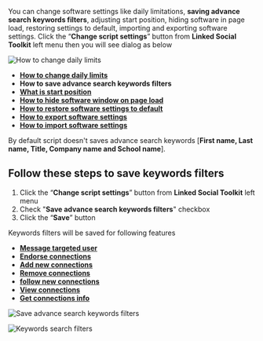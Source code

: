 You can change software settings like daily limitations, **saving advance search keywords filters**, adjusting start position, hiding software in page load, restoring settings to default, importing and exporting software settings. Click the “**Change script settings**” button from  **Linked Social Toolkit** left menu then you will see dialog as below

![How to change daily limits](https://github.com/ZiaUrR3hman/LinkedSocialToolkit/raw/master/images/Change-script-setting.png)

* [**How to change daily limits**](https://github.com/ZiaUrR3hman/LinkedSocialToolkit/wiki/How-to-change-daily-limits)
* **How to save advance search keywords filters**
* [**What is start position**](https://github.com/ZiaUrR3hman/LinkedSocialToolkit/wiki/What-is-start-position)
* [**How to hide software window on page load**](https://github.com/ZiaUrR3hman/LinkedSocialToolkit/wiki/How-to-hide-software-window-on-page-load)
* [**How to restore software settings to default**](https://github.com/ZiaUrR3hman/LinkedSocialToolkit/wiki/How-to-restore-software-settings-to-default)
* [**How to export software settings**](https://github.com/ZiaUrR3hman/LinkedSocialToolkit/wiki/How-to-export-software-settings)
* [**How to import software settings**](https://github.com/ZiaUrR3hman/LinkedSocialToolkit/wiki/How-to-import-software-settings)

By default script doesn't saves advance search keywords [**First name, Last name, Title, Company name and School name**]. 

## Follow these steps to save keywords filters
1. Click the “**Change script settings**” button from  **Linked Social Toolkit** left menu
2. Check "**Save advance search keywords filters**" checkbox
3. Click the “**Save**” button

Keywords filters will be saved for following features
* [**Message targeted user**](https://github.com/ZiaUrR3hman/LinkedSocialToolkit/wiki/How-to-message-targeted-connections)
* [**Endorse connections**](https://github.com/ZiaUrR3hman/LinkedSocialToolkit/wiki/How-to-endorse-targeted-connections)
* [**Add new connections**](https://github.com/ZiaUrR3hman/LinkedSocialToolkit/wiki/How-to-connect-with-targeted-connections)
* [**Remove connections**](https://github.com/ZiaUrR3hman/LinkedSocialToolkit/wiki/How-to-remove-connections)
* [**follow new connections**](https://github.com/ZiaUrR3hman/LinkedSocialToolkit/wiki/How-to-follow-connections)
* [**View connections**](https://github.com/ZiaUrR3hman/LinkedSocialToolkit/wiki/How-to-view-connections-profiles)
* [**Get connections info**](https://github.com/ZiaUrR3hman/LinkedSocialToolkit/wiki/How-to-get-profile-information-of-targeted-connections)

![Save advance search keywords filters](https://github.com/ZiaUrR3hman/LinkedSocialToolkit/raw/master/images/Save-advance-search-keywords-filters.png)

![Keywords search filters](https://github.com/ZiaUrR3hman/LinkedSocialToolkit/raw/master/images/Keywords-search-filter.png)
